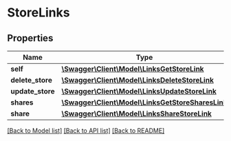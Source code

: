 # StoreLinks

## Properties
Name | Type | Description | Notes
------------ | ------------- | ------------- | -------------
**self** | [**\Swagger\Client\Model\LinksGetStoreLink**](LinksGetStoreLink.md) |  | [optional] 
**delete_store** | [**\Swagger\Client\Model\LinksDeleteStoreLink**](LinksDeleteStoreLink.md) |  | [optional] 
**update_store** | [**\Swagger\Client\Model\LinksUpdateStoreLink**](LinksUpdateStoreLink.md) |  | [optional] 
**shares** | [**\Swagger\Client\Model\LinksGetStoreSharesLink**](LinksGetStoreSharesLink.md) |  | [optional] 
**share** | [**\Swagger\Client\Model\LinksShareStoreLink**](LinksShareStoreLink.md) |  | [optional] 

[[Back to Model list]](../README.md#documentation-for-models) [[Back to API list]](../README.md#documentation-for-api-endpoints) [[Back to README]](../README.md)


